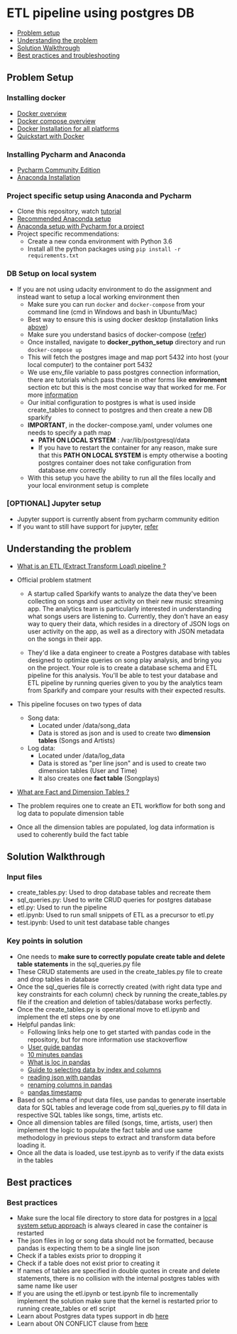 # ETL pipeline using postgres DB

* [Problem setup](#problem-setup)
* [Understanding the problem](#understanding-the-problem)
* [Solution Walkthrough](#solution-walkthrough)
* [Best practices and troubleshooting](#best-practices)


## Problem Setup

### Installing docker
* [Docker overview](https://docs.docker.com/get-started/overview/)
* [Docker compose overview](https://docs.docker.com/compose/)
* [Docker Installation for all platforms](https://docs.docker.com/get-docker/)
* [Quickstart with Docker](https://docs.docker.com/get-started/)

### Installing Pycharm and Anaconda
* [Pycharm Community Edition](https://www.jetbrains.com/pycharm/download/)
* [Anaconda Installation](https://docs.anaconda.com/anaconda/install/)

### Project specific setup using Anaconda and Pycharm
* Clone this repository, watch [tutorial](https://blog.jetbrains.com/idea/2020/10/clone-a-project-from-github/)
* [Recommended Anaconda setup](https://docs.conda.io/projects/conda/en/latest/user-guide/getting-started.html)
* [Anaconda setup with Pycharm for a project](https://docs.anaconda.com/anaconda/user-guide/tasks/pycharm/)
* Project specific recommendations:
  * Create a new conda environment with Python 3.6
  * Install all the python packages using `pip install -r requirements.txt`

### DB Setup on local system
* If you are not using udacity environment to do the assignment and instead want to setup a local working environment then
  * Make sure you can run `docker` and `docker-compose` from your command line (cmd in Windows and bash in Ubuntu/Mac)
  * Best way to ensure this is using docker desktop (installation links [above](#installing-docker))
  * Make sure you understand basics of docker-compose ([refer](#installing-docker))
  * Once installed, navigate to **docker_python_setup** directory and run `docker-compose up`
  * This will fetch the postgres image and map port 5432 into host (your local computer) to the container port 5432
  * We use env_file variable to pass postgres connection information, there are tutorials which pass these in other forms like **environment** section etc
  but this is the most concise way that worked for me. For more [information](https://hub.docker.com/_/postgres)
  * Our initial configuration to postgres is what is used inside create_tables to connect to postgres and then create a new DB sparkify
  * **IMPORTANT**, in the docker-compose.yaml, under volumes one needs to specify a path map
    * **PATH ON LOCAL SYSTEM** : /var/lib/postgresql/data
    * If you have to restart the container for any reason, make sure that this **PATH ON LOCAL SYSTEM** is empty
    otherwise a booting postgres container does not take configuration from database.env correctly
  * With this setup you have the ability to run all the files locally and your local environment setup is complete


### [OPTIONAL] Jupyter setup
* Jupyter support is currently absent from pycharm community edition
* If you want to still have support for jupyter, [refer](https://stackoverflow.com/questions/55788675/-2019-1-ce-no-option-to-create-edit-jupyter-notebook-ipynb-files)

## Understanding the problem
* [What is an ETL (Extract Transform Load) pipeline ?](https://www.snowflake.com/guides/etl-pipeline)
* Official problem statment
  * A startup called Sparkify wants to analyze the data they've been collecting on songs and user activity on their new music streaming app. The analytics team is particularly interested in understanding what songs users are listening to. Currently, they don't have an easy way to query their data, which resides in a directory of JSON logs on user activity on the app, as well as a directory with JSON metadata on the songs in their app.

  * They'd like a data engineer to create a Postgres database with tables designed to optimize queries on song play analysis, and bring you on the project. Your role is to create a database schema and ETL pipeline for this analysis. You'll be able to test your database and ETL pipeline by running queries given to you by the analytics team from Sparkify and compare your results with their expected results.


* This pipeline focuses on two types of data
  * Song data: 
    * Located under /data/song_data
    * Data is stored as json and is used to create two **dimension tables** (Songs and Artists)
  * Log data:
    * Located under /data/log_data
    * Data is stored as "per line json" and is used to create two dimension tables (User and Time)
    * It also creates one **fact table** (Songplays)
* [What are Fact and Dimension Tables ?](https://docs.microsoft.com/en-us/power-bi/guidance/star-schema)
* The problem requires one to create an ETL workflow for both song and log data to populate dimension table
* Once all the dimension tables are populated, log data information is used to coherently build the fact table


## Solution Walkthrough

### Input files
  - create_tables.py: Used to drop database tables and recreate them
  - sql_queries.py: Used to write CRUD queries for postgres database
  - etl.py: Used to run the pipeline
  - etl.ipynb: Used to run small snippets of ETL as a precursor to etl.py
  - test.ipynb: Used to unit test database table changes

### Key points in solution
  * One needs to **make sure to correctly populate create table and delete table statements** in the sql_queries.py
file
  * These CRUD statements are used in the create_tables.py file to create and drop tables in database
  * Once the sql_queries file is correctly created (with right data type and key constraints for each column)
  check by running the create_tables.py file if the creation and deletion of tables/database works perfectly.
  * Once the create_tables.py is operational move to etl.ipynb and implement the etl steps one by one
  * Helpful pandas link:
    * Following links help one to get started with pandas code in the repository, but for more information use stackoverflow
    * [User guide pandas](https://pandas.pydata.org/pandas-docs/version/0.23.3/generated/pandas.DataFrame.html)
    * [10 minutes pandas](https://pandas.pydata.org/pandas-docs/stable/user_guide/10min.html)
    * [What is loc in pandas](https://pandas.pydata.org/pandas-docs/stable/reference/api/pandas.DataFrame.loc.html?highlight=loc#pandas.DataFrame.loc)
    * [Guide to selecting data by index and columns](https://pandas.pydata.org/pandas-docs/version/0.23.3/indexing.html)
    * [reading json with pandas](https://pandas.pydata.org/pandas-docs/version/0.23.3/generated/pandas.read_json.html)
    * [renaming columns in pandas](https://pandas.pydata.org/pandas-docs/version/0.23.3/generated/pandas.DataFrame.rename.html)
    * [pandas timestamp](https://pandas.pydata.org/pandas-docs/version/0.23.3/generated/pandas.Timestamp.html)
  * Based on schema of input data files, use pandas to generate insertable data for SQL tables and leverage code from sql_queries.py
  to fill data in respective SQL tables like songs, time, artists etc.
  * Once all dimension tables are filled (songs, time, artists, user) then implement the logic to populate the
  fact table and use same methodology in previous steps to extract and transform data before loading it.
  * Once all the data is loaded, use test.ipynb as to verify if the data exists in the tables

## Best practices

### Best practices
* Make sure the local file directory to store data for postgres in a [local system setup approach](#db-setup-on-local-system)
is always cleared in case the container is restarted
* The json files in log or song data should not be formatted, because pandas is expecting them to be a single line json
* Check if a tables exists prior to dropping it
* Check if a table does not exist prior to creating it
* If names of tables are specified in double quotes in create and delete statements, there is no collision with the internal postgres tables with same name
like user
* If you are using the etl.ipynb or test.ipynb file to incrementally implement the solution make sure that the kernel is
restarted prior to running create_tables or etl script
* Learn about Postgres data types support in db [here](https://www.techonthenet.com/postgresql/datatypes.php)
* Learn about ON CONFLICT clause from [here](https://www.postgresql.org/docs/9.5/sql-insert.html#SQL-ON-CONFLICT)
    
